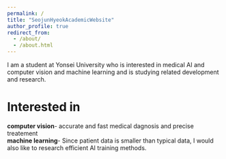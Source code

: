 ```yaml
---
permalink: /
title: "SeojunHyeokAcademicWebsite"
author_profile: true
redirect_from: 
  - /about/
  - /about.html
---
```


I am a student at Yonsei University who is interested in medical AI and computer vision and machine learning and is studying related development and research.


Interested in
======

**computer vision**- accurate and fast medical dagnosis and precise treatement<br>
**machine learning**- Since patient data is smaller than typical data, I would also like to research efficient AI training methods. 
